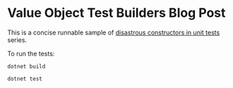 # Value Object Test Builders Blog Post
This is a concise runnable sample of [disastrous constructors in unit tests](https://dev.to/vlerx/disastrous-constructors-in-unit-tests-4fn) series.

To run the tests:

`dotnet build`

`dotnet test`
